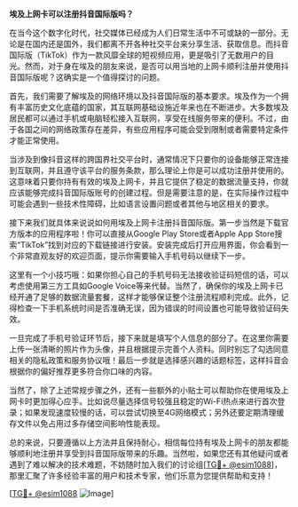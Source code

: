 **埃及上网卡可以注册抖音国际版吗？**

在当今这个数字化时代，社交媒体已经成为人们日常生活中不可或缺的一部分。无论是在国内还是国外，我们都离不开各种社交平台来分享生活、获取信息。而抖音国际版（TikTok）作为一款风靡全球的短视频应用，更是吸引了无数用户的目光。然而，对于身在埃及的朋友来说，是否可以用当地的上网卡顺利注册并使用抖音国际版呢？这确实是一个值得探讨的问题。

首先，我们需要了解埃及的网络环境以及抖音国际版的基本要求。埃及作为一个拥有丰富历史文化底蕴的国家，其互联网基础设施近年来也在不断进步。大多数埃及居民都可以通过手机或电脑轻松接入互联网，享受在线服务带来的便利。不过，由于各国之间的网络政策存在差异，有些应用程序可能会受到限制或者需要特定条件才能正常使用。

当涉及到像抖音这样的跨国界社交平台时，通常情况下只要你的设备能够正常连接到互联网，并且遵守该平台的服务条款，那么理论上你是可以成功注册并使用的。这意味着只要你持有有效的埃及上网卡，并且它提供了稳定的数据流量支持，你就应该能够完成抖音国际版账号的创建过程。但是需要注意的是，在实际操作过程中可能会遇到一些技术性障碍，比如语言设置问题或者其他与地区相关的要求。

接下来我们就具体来说说如何用埃及上网卡注册抖音国际版。第一步当然是下载官方版本的应用程序啦！你可以直接从Google Play Store或者Apple App Store搜索“TikTok”找到对应的下载链接进行安装。安装完成后打开应用界面，你会看到一个非常直观友好的欢迎页面，提示你需要输入手机号码以继续下一步。

这里有一个小技巧哦：如果你担心自己的手机号码无法接收验证码短信的话，可以考虑使用第三方工具如Google Voice等来代替。当然了，确保你的埃及上网卡已经开通了足够的数据流量套餐，这样才能够保证整个注册流程顺利完成。此外，记得检查一下手机系统时间是否准确无误，因为错误的时间设置也可能导致验证码失效。

一旦完成了手机号验证环节后，接下来就是填写个人信息的部分了。在这里你需要上传一张清晰的照片作为头像，并且根据提示完善个人资料。同时别忘了勾选同意相关的隐私政策和服务协议哦！最后一步就是选择感兴趣的话题标签，这样抖音会根据你的偏好推荐更多符合你口味的内容。

当然了，除了上述常规步骤之外，还有一些额外的小贴士可以帮助你在使用埃及上网卡时更加得心应手。比如说尽量选择信号较强且稳定的Wi-Fi热点来进行首次登录；如果发现速度较慢的话，可以尝试切换至4G网络模式；另外还要定期清理缓存文件以免占用过多存储空间影响性能表现。

总的来说，只要遵循以上方法并且保持耐心，相信每位持有埃及上网卡的朋友都能够顺利地注册并享受到抖音国际版带来的乐趣。当然啦，如果您还有其他疑问或者遇到了难以解决的技术难题，不妨随时加入我们的讨论组[[TG💪+ @esim1088](https://t.me/s/esim1088)]，那里汇聚了许多经验丰富的用户和技术专家，他们乐意为您提供帮助和支持！

[[TG💪+ @esim1088](https://t.me/s/esim1088) ![Image](https://i.postimg.cc/4NQfJmqS/Snipaste-2025-05-13-00-14-12.png)]